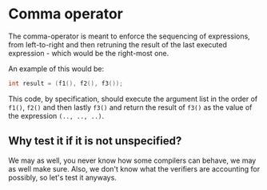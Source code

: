 Comma operator
==============

The comma-operator is meant to enforce the sequencing of expressions,
from left-to-right and then retruning the result of the last executed
expression - which would be the right-most one.

An example of this would be:

```c
int result = (f1(), f2(), f3());
```

This code, by specification, should execute the argument list
in the order of `f1()`, `f2()` and then lastly `f3()` and return
the result of `f3()` as the value of the expression `(.., .., ..)`.

## Why test it if it is not unspecified?

We may as well, you never know how some compilers can behave, we
may as well make sure. Also, we don't know what the verifiers
are accounting for possibly, so let's test it anyways.